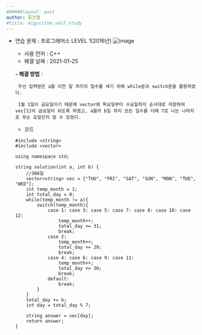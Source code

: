 ```yaml
---
######layout: post
author: 류건열
#title: Algorithm_self_study
---
```



-  연습 문제 : 프로그래머스 LEVEL 1(2016년)
![image](https://user-images.githubusercontent.com/34560965/105681322-58578180-5f34-11eb-896f-56eb05f83845.png)
    - 사용 언어 : C++
    - 해결 날짜 : 2021-01-25

    **- 해결 방법** : 
        
        우선 입력받은 a월 이전 달 까지의 일수를 세기 위해 while문과 switch문을 활용하였다.
        
        1월 1일이 금요일이기 때문에 vector에 목요일부터 수요일까지 순서대로 저장하여 vec[1]이 금요일이 되도록 하였고, a월의 b일 까지 모든 일수를 더해 7로 나눈 나머지로 무슨 요일인지 알 수 있었다.

	- 코드	

    ```
    #include <string>
    #include <vector>

    using namespace std;

    string solution(int a, int b) {
        //366일
        vector<string> vec = {"THU", "FRI", "SAT", "SUN", "MON", "TUE", "WED"};
        int temp_month = 1;
        int total_day = 0;
        while(temp_month != a){
            switch(temp_month){
                case 1: case 3: case 5: case 7: case 8: case 10: case 12:
                    temp_month++;
                    total_day += 31;
                    break;
                case 2:
                    temp_month++;
                    total_day += 29;
                    break;
                case 4: case 6: case 9: case 11:
                    temp_month++;
                    total_day += 30;
                    break;
                default: 
                    break;
            }
        }
        total_day += b;
        int day = total_day % 7;
        
        string answer = vec[day];
        return answer;
    }
    ```
